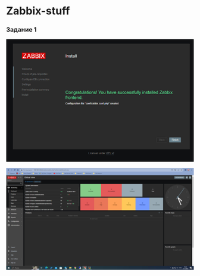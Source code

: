 # Zabbix-stuff

### Задание 1

![Скриншот успешной установки zabbix](https://github.com/JulieJool/zabbix-stuff/blob/main/img/zabbix-installation.jpg)

![Скриншот авторизации в админке zabbix](https://github.com/JulieJool/zabbix-stuff/blob/main/img/zabbix-global-view.jpg)
